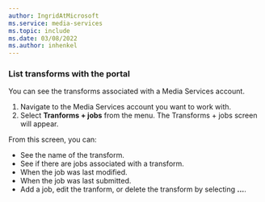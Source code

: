 ```yaml
---
author: IngridAtMicrosoft
ms.service: media-services 
ms.topic: include
ms.date: 03/08/2022
ms.author: inhenkel
---
```


### List transforms with the portal

You can see the transforms associated with a Media Services account.

1. Navigate to the Media Services account you want to work with.
1. Select **Tranforms + jobs** from the menu. The Transforms + jobs screen will appear.

From this screen, you can:

- See the name of the transform.
- See if there are jobs associated with a transform.
- When the job was last modified.
- When the job was last submitted.
- Add a job, edit the tranform, or delete the transform by selecting **...**.
